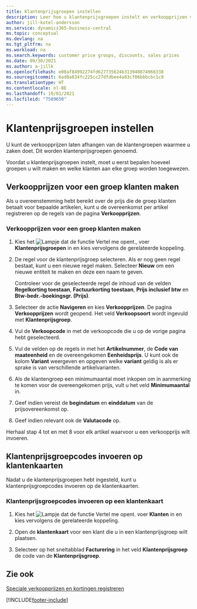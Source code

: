```yaml
---
title: Klantenprijsgroepen instellen
description: Leer hoe u klantenprijsgroepen instelt en verkoopprijzen voor die groepen maakt.
author: jill-kotel-andersson
ms.service: dynamics365-business-central
ms.topic: conceptual
ms.devlang: na
ms.tgt_pltfrm: na
ms.workload: na
ms.search.keywords: customer price groups, discounts, sales prices
ms.date: 09/30/2021
ms.author: a-jillk
ms.openlocfilehash: e00af84992274fd627735624b313940874966338
ms.sourcegitcommit: 6ad0a834fc225cc27dfdbee4a83cf06bbbcbc1c9
ms.translationtype: HT
ms.contentlocale: nl-BE
ms.lasthandoff: 10/01/2021
ms.locfileid: "7589650"
---
```

# <a name="set-up-customer-price-groups"></a>Klantenprijsgroepen instellen
  
U kunt de verkoopprijzen laten afhangen van de klantengroepen waarmee u zaken doet. Dit worden klantenprijsgroepen genoemd.

Voordat u klantenprijsgroepen instelt, moet u eerst bepalen hoeveel groepen u wilt maken en welke klanten aan elke groep worden toegewezen.  

## <a name="how-to-create-sales-prices-for-a-group-of-customers"></a>Verkoopprijzen voor een groep klanten maken  

Als u overeenstemming hebt bereikt over de prijs die de groep klanten betaalt voor bepaalde artikelen, kunt u de overeenkomst per artikel registreren op de regels van de pagina **Verkoopprijzen**.

### <a name="to-create-sales-prices-for-a-group-of-customers"></a>Verkoopprijzen voor een groep klanten maken

1. Kies het ![Lampje dat de functie Vertel me opent.](media/ui-search/search_small.png "Vertel me wat u wilt doen"), voer **Klantenprijsgroepen** in en kies vervolgens de gerelateerde koppeling.  

2. De regel voor de klantenprijsgroep selecteren. Als er nog geen regel bestaat, kunt u een nieuwe regel maken. Selecteer **Nieuw** om een nieuwe entiteit te maken en deze een naam te geven.  
    
    Controleer voor de geselecteerde regel de inhoud van de velden **Regelkorting toestaan**, **Factuurkorting toestaan**, **Prijs inclusief btw** en **Btw-bedr.-boekingsgr. (Prijs)**. 
  
3. Selecteer de actie **Navigeren** en kies **Verkoopprijzen**. De pagina **Verkoopprijzen** wordt geopend. Het veld **Verkoopsoort** wordt ingevuld met **Klantenprijsgroep**.  
  
4. Vul de **Verkoopcode** in met de verkoopcode die u op de vorige pagina hebt geselecteerd.  
  
5. Vul de velden op de regels in met het **Artikelnummer**, de **Code van maateenheid** en de overeengekomen **Eenheidsprijs**. U kunt ook de kolom **Variant** weergeven en opgeven welke **variant** geldig is als er sprake is van verschillende artikelvarianten.  
  
6. Als de klantengroep een minimumaantal moet inkopen om in aanmerking te komen voor de overeengekomen prijs, vult u het veld **Minimumaantal** in.  

7. Geef indien vereist de **begindatum** en **einddatum** van de prijsovereenkomst op.  
  
8. Geef indien relevant ook de **Valutacode** op.

Herhaal stap 4 tot en met 8 voor elk artikel waarvoor u een verkoopprijs wilt invoeren.

## <a name="how-to-enter-customer-price-group-codes-on-customer-cards"></a>Klantenprijsgroepcodes invoeren op klantenkaarten  

Nadat u de klantenprijsgroepen hebt ingesteld, kunt u klantenprijsgroepcodes invoeren op de klantenkaarten.

### <a name="to-enter-customer-price-group-codes-on-a-customer-card"></a>Klantenprijsgroepcodes invoeren op een klantenkaart  

1. Kies het ![Lampje dat de functie Vertel me opent.](media/ui-search/search_small.png "Vertel me wat u wilt doen") voer **Klanten** in en kies vervolgens de gerelateerde koppeling.  

2. Open de **klantenkaart** voor een klant die u in een klantenprijsgroep wilt plaatsen.  

3. Selecteer op het sneltabblad **Facturering** in het veld **Klantenprijsgroep** de code van de **Klantenprijsgroep**.  


## <a name="see-also"></a>Zie ook

[Speciale verkoopprijzen en kortingen registreren](sales-how-record-sales-price-discount-payment-agreements.md)  

[!INCLUDE[footer-include](includes/footer-banner.md)]
